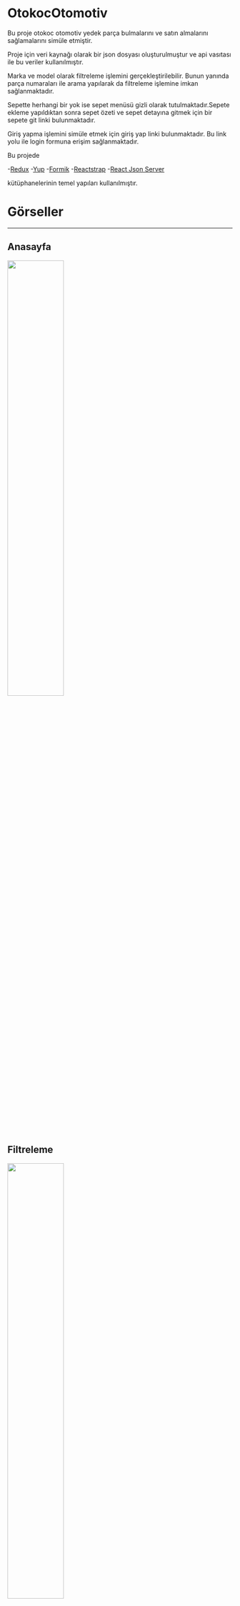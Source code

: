 # OtokocOtomotiv

Bu proje otokoc otomotiv yedek parça bulmalarını ve satın almalarını sağlamalarını simüle etmiştir. 

Proje için veri kaynağı olarak bir json dosyası oluşturulmuştur ve api vasıtası ile bu veriler kullanılmıştır.

Marka ve model olarak filtreleme işlemini gerçekleştirilebilir. Bunun yanında parça numaraları ile arama yapılarak da filtreleme işlemine imkan sağlanmaktadır.

Sepette herhangi bir yok ise sepet menüsü gizli olarak tutulmaktadır.Sepete ekleme yapıldıktan sonra sepet özeti ve sepet detayına gitmek için bir sepete git linki bulunmaktadır.

Giriş yapma işlemini simüle etmek için giriş yap linki bulunmaktadır. Bu link yolu ile login formuna erişim sağlanmaktadır. 


Bu projede

-[Redux](https://redux.js.org/introduction/getting-started)
-[Yup](https://www.npmjs.com/package/yup)
-[Formik](https://formik.org/)
-[Reactstrap](https://reactstrap.github.io/?path=/story/home-installation--page)
-[React Json Server](https://www.npmjs.com/package/json-server)

kütüphanelerinin temel yapıları kullanılmıştır.




# Görseller
---

## Anasayfa

<img src="https://user-images.githubusercontent.com/51531604/149343630-617410e3-3dfa-4af6-b609-77f6d2ca1912.PNG" width=50% height=50%>

## Filtreleme


<img src="https://user-images.githubusercontent.com/51531604/149347482-e59477f1-b2cf-416f-aaab-2f3293f400f6.PNG" width=50% height=50%>

---

<img src="https://user-images.githubusercontent.com/51531604/149347487-01e46e31-471a-4785-9641-c57331e686eb.PNG" width=50% height=50%>

---

<img src="https://user-images.githubusercontent.com/51531604/149347489-291ada26-c5ec-4d38-84f5-a0f6e389ec9c.PNG" width=50% height=50%>



## Sepet ve Ürün Ekleme

<img src="https://user-images.githubusercontent.com/51531604/149347808-41a13bde-2bc3-4f3a-b254-3771b545b41e.png" width=50% height=50%>

---

<img src="https://user-images.githubusercontent.com/51531604/149347806-cffb0f43-ebd6-4cf5-a95e-855efa520b3e.png" width=50% height=50%>

---


<img src="https://user-images.githubusercontent.com/51531604/149347811-98fd4b29-80e3-4ea9-b759-d4da2965fadb.PNG" width=50% height=50%>



## Login

<img src="https://user-images.githubusercontent.com/51531604/149348204-b8bc6dea-53e9-46f0-9707-6653cb49db5b.PNG" width=50% height=50%>



# Getting Started with Create React App

This project was bootstrapped with [Create React App](https://github.com/facebook/create-react-app).

## Available Scripts

In the project directory, you can run:

### `npm start`

Runs the app in the development mode.\
Open [http://localhost:3000](http://localhost:3000) to view it in your browser.

The page will reload when you make changes.\
You may also see any lint errors in the console.

### `npm test`

Launches the test runner in the interactive watch mode.\
See the section about [running tests](https://facebook.github.io/create-react-app/docs/running-tests) for more information.

### `npm run build`

Builds the app for production to the `build` folder.\
It correctly bundles React in production mode and optimizes the build for the best performance.

The build is minified and the filenames include the hashes.\
Your app is ready to be deployed!

See the section about [deployment](https://facebook.github.io/create-react-app/docs/deployment) for more information.

### `npm run eject`

**Note: this is a one-way operation. Once you `eject`, you can't go back!**

If you aren't satisfied with the build tool and configuration choices, you can `eject` at any time. This command will remove the single build dependency from your project.

Instead, it will copy all the configuration files and the transitive dependencies (webpack, Babel, ESLint, etc) right into your project so you have full control over them. All of the commands except `eject` will still work, but they will point to the copied scripts so you can tweak them. At this point you're on your own.

You don't have to ever use `eject`. The curated feature set is suitable for small and middle deployments, and you shouldn't feel obligated to use this feature. However we understand that this tool wouldn't be useful if you couldn't customize it when you are ready for it.

## Learn More

You can learn more in the [Create React App documentation](https://facebook.github.io/create-react-app/docs/getting-started).

To learn React, check out the [React documentation](https://reactjs.org/).

### Code Splitting

This section has moved here: [https://facebook.github.io/create-react-app/docs/code-splitting](https://facebook.github.io/create-react-app/docs/code-splitting)

### Analyzing the Bundle Size

This section has moved here: [https://facebook.github.io/create-react-app/docs/analyzing-the-bundle-size](https://facebook.github.io/create-react-app/docs/analyzing-the-bundle-size)

### Making a Progressive Web App

This section has moved here: [https://facebook.github.io/create-react-app/docs/making-a-progressive-web-app](https://facebook.github.io/create-react-app/docs/making-a-progressive-web-app)

### Advanced Configuration

This section has moved here: [https://facebook.github.io/create-react-app/docs/advanced-configuration](https://facebook.github.io/create-react-app/docs/advanced-configuration)

### Deployment

This section has moved here: [https://facebook.github.io/create-react-app/docs/deployment](https://facebook.github.io/create-react-app/docs/deployment)

### `npm run build` fails to minify

This section has moved here: [https://facebook.github.io/create-react-app/docs/troubleshooting#npm-run-build-fails-to-minify](https://facebook.github.io/create-react-app/docs/troubleshooting#npm-run-build-fails-to-minify)
